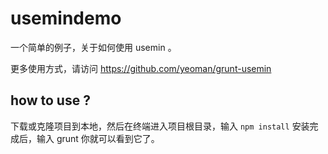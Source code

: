 # usemindemo
一个简单的例子，关于如何使用 usemin 。

更多使用方式，请访问 https://github.com/yeoman/grunt-usemin

## how to use ?
下载或克隆项目到本地，然后在终端进入项目根目录，输入 `npm install` 安装完成后，输入 grunt 你就可以看到它了。
